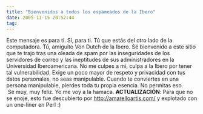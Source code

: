 ```yaml
---
title: "Bienvenidos a todos los espameados de la Ibero"
date: 2005-11-15 20:52:44
tag: 
---
```

Este mensaje es para ti. Sí, para ti. Tú que estás del otro lado de la computadora. Tú, amiguito Von Dutch de la Ibero. Sé bienvenido a este sitio que te trajo tras una oleada de spam por las inseguridades de los servidores de correo y las ineptitudes de sus administradores en la Universidad Iberoamericana. No me culpes a mí, culpa a la Ibero por tener tal vulnerabilidad. Exige un poco mayor de respeto y privacidad con tus datos personales, no seas manipulable. Cuando te conviertes en una persona manipulable, pierdes toda tu propia esencia. No permitas eso.<br/> Sé muy, muy feliz. Yo me voy a la hamaca. <strong>ACTUALIZACIÓN</strong>: Para que no se enoje, esto fue descubierto por <a target="_blank" href="http://amarelloartis.com/"><a href="http://amarelloartis.com/">http://amarelloartis.com/</a></a>  y explotado con un one-liner en Perl :) <br/><br/>
